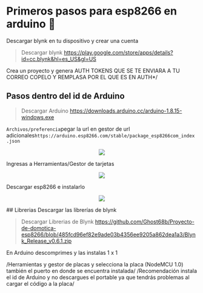 # Primeros pasos para esp8266 en arduino 🚀

Descargar blynk en tu dispositivo y crear una cuenta
>Descargar blynk https://play.google.com/store/apps/details?id=cc.blynk&hl=es_US&gl=US

Crea un proyecto y genera AUTH TOKENS QUE SE TE ENVIARA A TU CORREO COPELO Y REMPLASA POR EL QUE ES EN AUTH*/

## Pasos dentro del id de Arduino

>Descargar Arduino https://downloads.arduino.cc/arduino-1.8.15-windows.exe

```Archivos/preferencia```pegar la url en gestor de url adicionales```https://arduino.esp8266.com/stable/package_esp8266com_index.json```

<p align="center"><img src="https://github.com/Ghost68b/Proyecto-de-domotica-esp8266/blob/7d35a34348e3bae0d8403c4d7281594489500574/Imagenes/Agregar%20url1.png"/></p> 

Ingresas a Herramientas/Gestor de tarjetas  
<p align="center"><img src="https://github.com/Ghost68b/Proyecto-de-domotica-esp8266/blob/06eb36730d019aa394af7944372bc838de4ba62d/Imagenes/gestordetarjetas.png"/></p>
Descargar esp8266 e instalarlo
<p align="center"><img src="https://github.com/Ghost68b/Proyecto-de-domotica-esp8266/blob/06eb36730d019aa394af7944372bc838de4ba62d/Imagenes/gestordetarjetas2.png"/></p>
## Librerias
Descargar las librerías de blynk

>Descargar Librerias de Blynk https://github.com/Ghost68b/Proyecto-de-domotica-esp8266/blob/485fcd96ef82e9ade03b4356ee9205a862dea1a3/Blynk_Release_v0.6.1.zip

En Arduino descomprimes y las instalas 1 x 1

/Herramientas y gestor de placas y selecciona la placa (NodeMCU 1.0) también el puerto en donde se encuentra instalada/
/Recomendación instala el id de Arduino y no descargues el portable ya que tendrás problemas al cargar el código a la placa/

